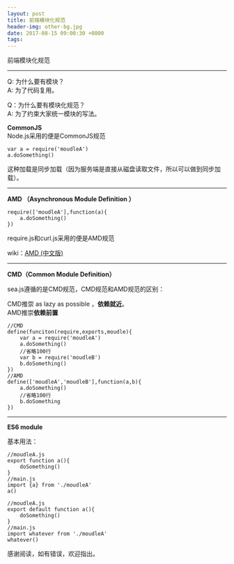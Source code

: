 ```yaml
---
layout: post
title: 前端模块化规范
header-img: other-bg.jpg
date: 2017-08-15 09:00:30 +0800
tags: 
---
```



前端模块化规范  

***   

Q: 为什么要有模块？  
A: 为了代码复用。  

Q：为什么要有模块化规范？  
A: 为了约束大家统一模块的写法。


**CommonJS**  
Node.js采用的便是CommonJS规范   

	var a = require('moudleA')   
	a.doSomething()  

这种加载是同步加载（因为服务端是直接从磁盘读取文件，所以可以做到同步加载）。  

***  

**AMD （Asynchronous Module Definition ）**  

	require(['moudleA'],function(a){
		a.doSomething()
	})  

require.js和curl.js采用的便是AMD规范   

wiki：[AMD (中文版)](https://github.com/amdjs/amdjs-api/wiki/AMD-(%E4%B8%AD%E6%96%87%E7%89%88))  

***   

**CMD（Common Module Definition）**  

sea.js遵循的是CMD规范，CMD规范和AMD规范的区别： 

CMD推崇 as lazy as possible ，**依赖就近**。  
AMD推崇**依赖前置**  
	
	//CMD  
	define(funciton(require,exports,moudle){
		var a = require('moudleA')
		a.doSomething()
		//省略100行  
		var b = require('moudleB')
		b.doSomething()  
	})
	//AMD  
	define(['moudleA','moudleB'],function(a,b){
		a.doSomething()
		//省略100行  
		b.doSomething
    })

***  

**ES6 module**  

基本用法：  
	
	//moudleA.js
	export function a(){
		doSomething()
	}  
	//main.js
	import {a} from './moudleA' 
	a()

	//moudleA.js  
	export default function a(){
		doSomething()
	}
	//main.js  
	import whatever from './moudleA'  
	whatever()

感谢阅读，如有错误，欢迎指出。  